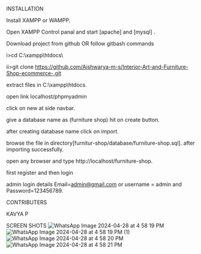 INSTALLATION

Install XAMPP or WAMPP.

Open XAMPP Control panal and start [apache] and [mysql] .

Download project from github
OR follow gitbash commands

i>cd C:\xampp\htdocs\

ii>git clone https://github.com/Aishwarya-m-s/Interior-Art-and-Furniture-Shop-ecommerce-.git 

extract files in C:\xampp\htdocs.

open link localhost/phpmyadmin

click on new at side navbar.

give a database name as (furniture shop) hit on create button.

after creating database name click on import.

browse the file in directory[furnitur-shop/database/furniture-shop.sql].
after importing successfully.

open any browser and type http://localhost/furniture-shop.

first register and then login

admin login details Email=admin@gmail.com or username = admin and Password=123456789.

CONTRIBUTERS

KAVYA P

SCREEN SHOTS
![WhatsApp Image 2024-04-28 at 4 58 19 PM](https://github.com/Aishwarya-m-s/Interior-Art-and-Furniture-Shop-ecommerce-/assets/121410667/b33dfd2d-d56d-4e3a-b7dd-1691990ac7c1)
![WhatsApp Image 2024-04-28 at 4 58 19 PM (1)](https://github.com/Aishwarya-m-s/Interior-Art-and-Furniture-Shop-ecommerce-/assets/121410667/2191b4cf-f067-4329-9ceb-c8da489db09d)
![WhatsApp Image 2024-04-28 at 4 58 20 PM](https://github.com/Aishwarya-m-s/Interior-Art-and-Furniture-Shop-ecommerce-/assets/121410667/24a56361-5f1e-4ffe-be53-85f44396e702)
![WhatsApp Image 2024-04-28 at 4 58 21 PM](https://github.com/Aishwarya-m-s/Interior-Art-and-Furniture-Shop-ecommerce-/assets/121410667/c747a151-3144-4972-8b0d-9b54139fdb66)




